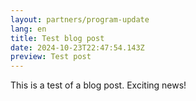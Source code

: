 ```yaml
---
layout: partners/program-update
lang: en
title: Test blog post
date: 2024-10-23T22:47:54.143Z
preview: Test post
---
```

T﻿his is a test of a blog post. Exciting news!